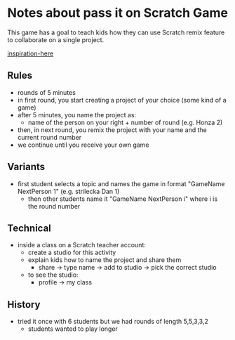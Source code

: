 # Notes about pass it on Scratch Game

This game has a goal to teach kids how they can use Scratch remix feature to collaborate on a single project.

[inspiration-here](https://sip.scratch.mit.edu/themes/peer-learning/)

## Rules

- rounds of 5 minutes
- in first round, you start creating a project of your choice (some kind of a game)
- after 5 minutes, you name the project as:
  - name of the person on your right + number of round (e.g. Honza 2)
- then, in next round, you remix the project with your name and the current round number
- we continue until you receive your own game

## Variants

- first student selects a topic and names the game in format "GameName NextPerson 1" (e.g. strilecka Dan 1)
  - then other students name it "GameName NextPerson i" where i is the round number

## Technical

- inside a class on a Scratch teacher account:
  - create a studio for this activity
  - explain kids how to name the project and share them
    - share -> type name -> add to studio -> pick the correct studio
  - to see the studio:
    - profile -> my class

## History

- tried it once with 6 students but we had rounds of length 5,5,3,3,2
  - students wanted to play longer
